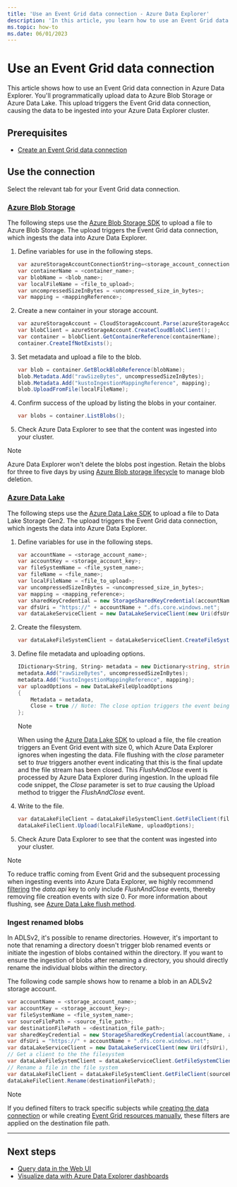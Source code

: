 ```yaml
---
title: 'Use an Event Grid data connection - Azure Data Explorer'
description: 'In this article, you learn how to use an Event Grid data connection in Azure Data Explorer.'
ms.topic: how-to
ms.date: 06/01/2023
---
```


# Use an Event Grid data connection

This article shows how to use an Event Grid data connection in Azure Data Explorer. You'll programmatically upload data to Azure Blob Storage or Azure Data Lake. This upload triggers the Event Grid data connection, causing the data to be ingested into your Azure Data Explorer cluster.

## Prerequisites

* [Create an Event Grid data connection](create-event-grid-connection.md)

## Use the connection

Select the relevant tab for your Event Grid data connection.

### [Azure Blob Storage](#tab/azure-blob-storage)

The following steps use the [Azure Blob Storage SDK](https://www.nuget.org/packages/Azure.Storage.Blobs/) to upload a file to Azure Blob Storage. The upload triggers the Event Grid data connection, which ingests the data into Azure Data Explorer.

1. Define variables for use in the following steps.

    ```csharp
    var azureStorageAccountConnectionString=<storage_account_connection_string>;
    var containerName = <container_name>;
    var blobName = <blob_name>;
    var localFileName = <file_to_upload>;
    var uncompressedSizeInBytes = <uncompressed_size_in_bytes>;
    var mapping = <mappingReference>;
    ```

1. Create a new container in your storage account.

    ```csharp
    var azureStorageAccount = CloudStorageAccount.Parse(azureStorageAccountConnectionString);
    var blobClient = azureStorageAccount.CreateCloudBlobClient();
    var container = blobClient.GetContainerReference(containerName);
    container.CreateIfNotExists();
    ```

1. Set metadata and upload a file to the blob.

    ```csharp
    var blob = container.GetBlockBlobReference(blobName);
    blob.Metadata.Add("rawSizeBytes", uncompressedSizeInBytes);
    blob.Metadata.Add("kustoIngestionMappingReference", mapping);
    blob.UploadFromFile(localFileName);
    ```

1. Confirm success of the upload by listing the blobs in your container.

    ```csharp
    var blobs = container.ListBlobs();
    ```

1. Check Azure Data Explorer to see that the content was ingested into your cluster.

> [!NOTE]
> Azure Data Explorer won't delete the blobs post ingestion. Retain the blobs for three to five days by using [Azure Blob storage lifecycle](/azure/storage/blobs/storage-lifecycle-management-concepts?tabs=azure-portal) to manage blob deletion.

### [Azure Data Lake](#tab/azure-data-lake)

The following steps use the [Azure Data Lake SDK](https://www.nuget.org/packages/Azure.Storage.Files.DataLake/) to upload a file to Data Lake Storage Gen2. The upload triggers the Event Grid data connection, which ingests the data into Azure Data Explorer.

1. Define variables for use in the following steps.

    ```csharp
    var accountName = <storage_account_name>;
    var accountKey = <storage_account_key>;
    var fileSystemName = <file_system_name>;
    var fileName = <file_name>;
    var localFileName = <file_to_upload>;
    var uncompressedSizeInBytes = <uncompressed_size_in_bytes>;
    var mapping = <mapping_reference>;
    var sharedKeyCredential = new StorageSharedKeyCredential(accountName, accountKey);
    var dfsUri = "https://" + accountName + ".dfs.core.windows.net";
    var dataLakeServiceClient = new DataLakeServiceClient(new Uri(dfsUri), sharedKeyCredential);
    ```

1. Create the filesystem.

    ```csharp
    var dataLakeFileSystemClient = dataLakeServiceClient.CreateFileSystem(fileSystemName).Value;
    ```

1. Define file metadata and uploading options.

    ```csharp
    IDictionary<String, String> metadata = new Dictionary<string, string>();
    metadata.Add("rawSizeBytes", uncompressedSizeInBytes);
    metadata.Add("kustoIngestionMappingReference", mapping);
    var uploadOptions = new DataLakeFileUploadOptions
    {
        Metadata = metadata,
        Close = true // Note: The close option triggers the event being processed by the data connection
    };
    ```

    > [!NOTE]
    > When using the [Azure Data Lake SDK](https://www.nuget.org/packages/Azure.Storage.Files.DataLake/) to upload a file, the file creation triggers an Event Grid event with size 0, which Azure Data Explorer ignores when ingesting the data. File flushing with the *close* parameter set to *true* triggers another event indicating that this is the final update and the file stream has been closed. This *FlushAndClose* event is processed by Azure Data Explorer during ingestion. In the upload file code snippet, the *Close* parameter is set to *true* causing the Upload method to trigger the *FlushAndClose* event.

1. Write to the file.

    ```csharp
    var dataLakeFileClient = dataLakeFileSystemClient.GetFileClient(fileName);
    dataLakeFileClient.Upload(localFileName, uploadOptions);
    ```

1. Check Azure Data Explorer to see that the content was ingested into your cluster.

> [!NOTE]
> To reduce traffic coming from Event Grid and the subsequent processing when ingesting events into Azure Data Explorer, we highly recommend [filtering](ingest-data-event-grid-manual.md#create-an-event-grid-subscription) the *data.api* key to only include *FlushAndClose* events, thereby removing file creation events with size 0. For more information about flushing, see [Azure Data Lake flush method](/dotnet/api/azure.storage.files.datalake.datalakefileclient.flush).

### Ingest renamed blobs

In ADLSv2, it's possible to rename directories. However, it's important to note that renaming a directory doesn't trigger blob renamed events or initiate the ingestion of blobs contained within the directory. If you want to ensure the ingestion of blobs after renaming a directory, you should directly rename the individual blobs within the directory.

The following code sample shows how to rename a blob in an ADLSv2 storage account.

```csharp
var accountName = <storage_account_name>;
var accountKey = <storage_account_key>;
var fileSystemName = <file_system_name>;
var sourceFilePath = <source_file_path>;
var destinationFilePath = <destination_file_path>;
var sharedKeyCredential = new StorageSharedKeyCredential(accountName, accountKey);
var dfsUri = "https://" + accountName + ".dfs.core.windows.net";
var dataLakeServiceClient = new DataLakeServiceClient(new Uri(dfsUri), sharedKeyCredential);
// Get a client to the the filesystem
var dataLakeFileSystemClient = dataLakeServiceClient.GetFileSystemClient(fileSystemName);
// Rename a file in the file system
var dataLakeFileClient = dataLakeFileSystemClient.GetFileClient(sourceFilePath);
dataLakeFileClient.Rename(destinationFilePath);
```

> [!NOTE]
> If you defined filters to track specific subjects while [creating the data connection](ingest-data-event-grid.md) or while creating [Event Grid resources manually](ingest-data-event-grid-manual.md#create-an-event-grid-subscription), these filters are applied on the destination file path.

---

## Next steps

* [Query data in the Web UI](web-ui-query-overview.md)
* [Visualize data with Azure Data Explorer dashboards](azure-data-explorer-dashboards.md)
